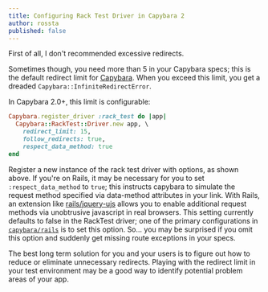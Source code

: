```yaml
---
title: Configuring Rack Test Driver in Capybara 2
author: rossta
published: false
---
```


First of all, I don't recommended excessive redirects.

Sometimes though, you need more than 5 in your Capybara specs; this is the default redirect limit for [Capybara][1]. When you exceed this limit, you get a dreaded `Capybara::InfiniteRedirectError`.

In Capybara 2.0+, this limit is configurable:

```ruby
Capybara.register_driver :rack_test do |app|
  Capybara::RackTest::Driver.new app, \
    redirect_limit: 15,
    follow_redirects: true,
    respect_data_method: true
end
```

Register a new instance of the rack test driver with options, as shown above. If you're on Rails, it may be necessary for you to set `:respect_data_method` to `true`; this instructs capybara to simulate the request method specified via data-method attributes in your link. With Rails, an extension like [rails/jquery-ujs][2] allows you to enable additional request methods via unobtrusive javascript in real browsers. This setting currently defaults to false in the RackTest driver; one of the primary configurations in [`capybara/rails`][3] is to set this option. So... you may be surprised if you omit this option and suddenly get missing route exceptions in your specs.

The best long term solution for you and your users is to figure out how to reduce or eliminate unnecessary redirects. Playing with the redirect limit in your test environment may be a good way to identify potential problem areas of your app.

[1]: https://github.com/jnicklas/capybara
[2]: https://github.com/rails/jquery-ujs
[3]: https://github.com/jnicklas/capybara/blob/master/lib/capybara/rails.rb
